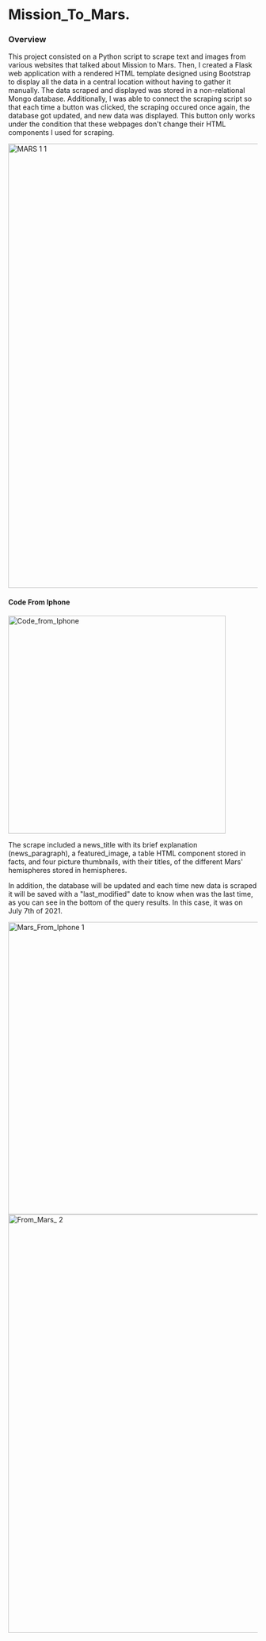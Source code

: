 # Mission_To_Mars.

### Overview

This project consisted on a Python script to scrape text and images from various websites that talked about Mission to Mars. Then, I created a Flask web application with a rendered HTML template designed using Bootstrap to display all the data in a central location without having to gather it manually. The data scraped and displayed was stored in a non-relational Mongo database. Additionally, I was able to connect the scraping script so that each time a button was clicked, the scraping occured once again, the database got updated, and new data was displayed. This button only works under the condition that these webpages don't change their HTML components I used for scraping.



<img width="895" alt="MARS 1 1" src="https://user-images.githubusercontent.com/81654454/126915464-e93d1cdc-89ae-4926-97ef-f6d77e973e72.PNG">



#### Code From Iphone


<img width="439" alt="Code_from_Iphone" src="https://user-images.githubusercontent.com/81654454/126915502-1e93feeb-b625-49ec-9ae5-0f7e68086b09.PNG">


The scrape included a news_title with its brief explanation (news_paragraph), a featured_image, a table HTML component stored in facts, and four picture thumbnails, with their titles, of the different Mars' hemispheres stored in hemispheres.







In addition, the database will be updated and each time new data is scraped it will be saved with a "last_modified" date to know when was the last time, as you can see in the bottom of the query results. In this case, it was on July 7th of 2021.

<img width="589" alt="Mars_From_Iphone 1" src="https://user-images.githubusercontent.com/81654454/126915610-5d63d677-186d-4c62-aba2-9a6e81b41185.PNG">


<img width="843" alt="From_Mars_ 2" src="https://user-images.githubusercontent.com/81654454/126915650-578da191-cb7d-4104-851b-8056b65c4248.PNG">
